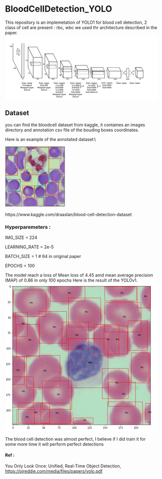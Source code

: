 # BloodCellDetection_YOLO

This repository is an implemetation of YOLO1 for blood cell detection, 2 class of cell are present : rbc, wbc
we used thr architecture described in the paper.
![GitHub Logo](/images/architecture.PNG)

## Dataset
you can find the bloodcell dataset from kaggle, it containes an images directory and annotation csv file of the bouding boxes coordinates.

Here is an example of the annotated dataset:\
<p float="centre">
<img src="/images/dataset_image_example.PNG" width="200" height="200" title="PNEUMONIA"/> 
</p>
https://www.kaggle.com/draaslan/blood-cell-detection-dataset




### Hyperparemeters :
IMG_SIZE = 224

LEARNING_RATE = 2e-5

BATCH_SIZE = 1 # 64 in original paper

EPOCHS = 100

The model reach a loss of Mean loss of 4.45 amd mean average precision (MAP) of 0.86 in only 100 epochs
Here is the result of the YOLOv1.
![GitHub Logo](/images/Result.PNG)



The blood cell detection was almost perfect, I believe if I did train it for some more time it will perform perfect detections


#### Ref :
You Only Look Once: Unified, Real-Time Object Detection, https://pjreddie.com/media/files/papers/yolo.pdf
